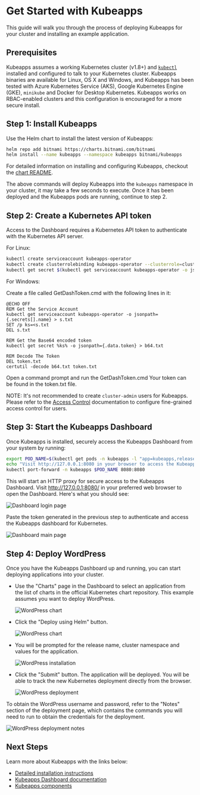 # Get Started with Kubeapps

This guide will walk you through the process of deploying Kubeapps for your cluster and installing an example application.

## Prerequisites

Kubeapps assumes a working Kubernetes cluster (v1.8+) and [`kubectl`](https://kubernetes.io/docs/tasks/tools/install-kubectl/) installed and configured to talk to your Kubernetes cluster. Kubeapps binaries are available for Linux, OS X and Windows, and Kubeapps has been tested with Azure Kubernetes Service (AKS), Google Kubernetes Engine (GKE), `minikube` and Docker for Desktop Kubernetes. Kubeapps works on RBAC-enabled clusters and this configuration is encouraged for a more secure install.

## Step 1: Install Kubeapps

Use the Helm chart to install the latest version of Kubeapps:

```bash
helm repo add bitnami https://charts.bitnami.com/bitnami
helm install --name kubeapps --namespace kubeapps bitnami/kubeapps
```

For detailed information on installing and configuring Kubeapps, checkout the [chart README](../../chart/kubeapps/README.md).

The above commands will deploy Kubeapps into the `kubeapps` namespace in your cluster, it may take a few seconds to execute. Once it has been deployed and the Kubeapps pods are running, continue to step 2.


## Step 2: Create a Kubernetes API token

Access to the Dashboard requires a Kubernetes API token to authenticate with the Kubernetes API server.

For Linux:

```bash
kubectl create serviceaccount kubeapps-operator
kubectl create clusterrolebinding kubeapps-operator --clusterrole=cluster-admin --serviceaccount=default:kubeapps-operator
kubectl get secret $(kubectl get serviceaccount kubeapps-operator -o jsonpath='{.secrets[].name}') -o jsonpath='{.data.token}' | base64 --decode
```
For Windows:

Create a file called GetDashToken.cmd with the following lines in it:

```
@ECHO OFF
REM Get the Service Account
kubectl get serviceaccount kubeapps-operator -o jsonpath={.secrets[].name} > s.txt
SET /p ks=<s.txt
DEL s.txt

REM Get the Base64 encoded token
kubectl get secret %ks% -o jsonpath={.data.token} > b64.txt

REM Decode The Token
DEL token.txt
certutil -decode b64.txt token.txt

```
Open a command prompt and run the GetDashToken.cmd Your token can be found in the token.txt file.

NOTE: It's not recommended to create `cluster-admin` users for Kubeapps. Please refer to the [Access Control](/docs/user/access-control.md) documentation to configure fine-grained access control for users.

## Step 3: Start the Kubeapps Dashboard

Once Kubeapps is installed, securely access the Kubeapps Dashboard from your system by running:

```bash
export POD_NAME=$(kubectl get pods -n kubeapps -l "app=kubeapps,release=kubeapps" -o name)
echo "Visit http://127.0.0.1:8080 in your browser to access the Kubeapps Dashboard"
kubectl port-forward -n kubeapps $POD_NAME 8080:8080
```

This will start an HTTP proxy for secure access to the Kubeapps Dashboard. Visit http://127.0.0.1:8080/ in your preferred web browser to open the Dashboard. Here's what you should see:

![Dashboard login page](../img/dashboard-login.png)

Paste the token generated in the previous step to authenticate and access the Kubeapps dashboard for Kubernetes.

![Dashboard main page](../img/dashboard-home.png)

## Step 4: Deploy WordPress

Once you have the Kubeapps Dashboard up and running, you can start deploying applications into your cluster.

* Use the "Charts" page in the Dashboard to select an application from the list of charts in the official Kubernetes chart repository. This example assumes you want to deploy WordPress.

  ![WordPress chart](../img/wordpress-search.png)

* Click the "Deploy using Helm" button.

  ![WordPress chart](../img/wordpress-chart.png)

* You will be prompted for the release name, cluster namespace and values for the application.

  ![WordPress installation](../img/wordpress-installation.png)

* Click the "Submit" button. The application will be deployed. You will be able to track the new Kubernetes deployment directly from the browser.

  ![WordPress deployment](../img/wordpress-deployment.png)

To obtain the WordPress username and password, refer to the "Notes" section of the deployment page, which contains the commands you will need to run to obtain the credentials for the deployment.

![WordPress deployment notes](../img/wordpress-notes.png)

## Next Steps

Learn more about Kubeapps with the links below:

* [Detailed installation instructions](../../chart/kubeapps/README.md)
* [Kubeapps Dashboard documentation](dashboard.md)
* [Kubeapps components](../architecture/overview.md)
